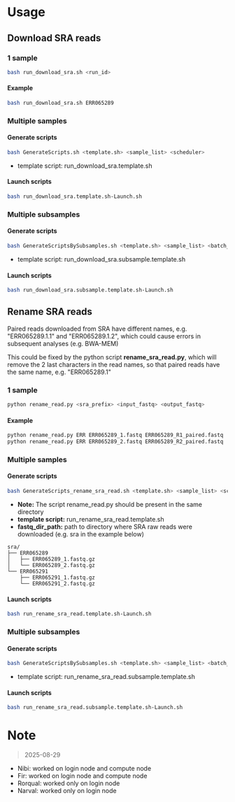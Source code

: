# Usage
## Download SRA reads
### 1 sample
```bash
bash run_download_sra.sh <run_id>
```
#### Example
```bash
bash run_download_sra.sh ERR065289
```
### Multiple samples
#### Generate scripts
```bash
bash GenerateScripts.sh <template.sh> <sample_list> <scheduler>
```
* template script: run_download_sra.template.sh
#### Launch scripts
```bash
bash run_download_sra.template.sh-Launch.sh
```
### Multiple subsamples
#### Generate scripts
```bash
bash GenerateScriptsBySubsamples.sh <template.sh> <sample_list> <batch_size> <scheduler>
```
* template script: run_download_sra.subsample.template.sh
#### Launch scripts
```bash
bash run_download_sra.subsample.template.sh-Launch.sh
```

## Rename SRA reads
Paired reads downloaded from SRA have different names, e.g. "ERR065289.1.1" and "ERR065289.1.2", which could cause errors in subsequent analyses (e.g. BWA-MEM)

This could be fixed by the python script **rename_sra_read.py**, which will remove the 2 last characters in the read names, so that paired reads have the same name, e.g. "ERR065289.1"

### 1 sample
```python
python rename_read.py <sra_prefix> <input_fastq> <output_fastq>
```
#### Example
```python
python rename_read.py ERR ERR065289_1.fastq ERR065289_R1_paired.fastq
python rename_read.py ERR ERR065289_2.fastq ERR065289_R2_paired.fastq
```
### Multiple samples
#### Generate scripts
```bash
bash GenerateScripts_rename_sra_read.sh <template.sh> <sample_list> <scheduler> <sra_prefix> <fastq_dir_path>
```
* **Note:** The script rename_read.py should be present in the same directory
* **template script:** run_rename_sra_read.template.sh
* **fastq_dir_path:** path to directory where SRA raw reads were downloaded (e.g. sra in the example below)
```
sra/
├── ERR065289
│   ├── ERR065289_1.fastq.gz
│   └── ERR065289_2.fastq.gz
└── ERR065291
    ├── ERR065291_1.fastq.gz
    └── ERR065291_2.fastq.gz
```

#### Launch scripts
```bash
bash run_rename_sra_read.template.sh-Launch.sh
```

### Multiple subsamples
#### Generate scripts
```bash
bash GenerateScriptsBySubsamples.sh <template.sh> <sample_list> <batch_size> <scheduler>
```
* template script: run_rename_sra_read.subsample.template.sh
#### Launch scripts
```bash
bash run_rename_sra_read.subsample.template.sh-Launch.sh
```

# Note
> 2025-08-29
* Nibi: worked on login node and compute node
* Fir: worked on login node and compute node
* Rorqual: worked only on login node
* Narval: worked only on login node
